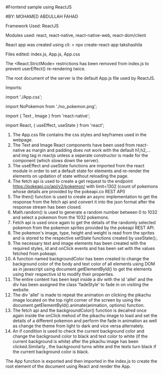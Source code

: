 #Frontend sample using ReactJS 

#BY: MOHAMED ABDULLAH FAHAD 

Framework Used: ReactJS 

Modules used: react, react-native, react-native-web, react-dom/client 

React app was created using cli: > npx create-react-app takshashila 

Files edited: index.js, App.js, App.css

The <React.StrictMode> restrictions has been removed from index.js to prevent userEffect() re-rendering twice.

The root document of the server is the default App.js file used by ReactJS. 

Imports:

  import './App.css'; 
  
  import NoPokemon from './no_pokemon.png'; 
  
  import { Text , Image } from 'react-native'; 
  
  import React, { useEffect, useState } from 'react'; 
  
  1. The App.css file contains the css styles and keyframes used in the webpage.
  2. The Text and Image React components have been used from react-native as margin and padding does not work with the default h1,h2,... and img tag in reactjs
     unless a seperate constructor is made for the component (which slows down the server).
  3. The useEffect and useState functions are imported from the react module in order to set a default state for elements and re-render the elements on updation of
     state without reloading the page.
  4. The fetch api is used to create a get request to the endpoint https://pokeapi.co/api/v2/pokemon/ with limit=1302 (count of pokemons whose details are provided by the
     pokeapi.co REST API)
  5. The then() function is used to create an async implementation to get the response from the fetch api and convert it into the json format after the response stream has
     been closed.
  6. Math.random() is used to generate a random number between 0 to 1032 and select a pokemon from the 1032 pokemons.
  7. Fetch api is used once again to get the details of the randomly selected pokemon from the pokemon sprites provided by the pokeapi REST API.
  8. The pokemon's image, type, height and weight is read from the sprites and is stored to the respective setState functions created by useState();.
  9. The necessary text and image elements has been created with the required styles, id and onClick events and has been set with the values fetched from pokeapi.
  10. A function named backgroundColor has been created to change the background color of the body and text color of all elements using DOM as in javascript using
      document.getElementById() to get the elements using their respective id to modify their properties.
  11. The entire content has been kept inside a div with the id 'allel' and the div has been assigned the class 'fadeStyle' to fade in on visiting the website.
  12. The div 'allel' is made to repeat the animation on clicking the pikachu image located on the top right corner of the screen by using the
      document.getElementById().animate(animation, options) function.
  13. The fetch api and the backgroundColor() function is decalred once again inside the onClick mehod of the pikachu image to load and set the details of a different
      pokemon and perform the fade in animation as well as change the theme from light to dark and vice versa alternately.
  14. An if condition is used to check the current background color and change the background color to black and text color to white (if the current background is white)
      after the pikachu image has been clicked.Similarly , the background turns white and the texts turn black if the current background color is black.

The App function is exported and then imported in the index.js to create the root element of the document using React and render the App.
